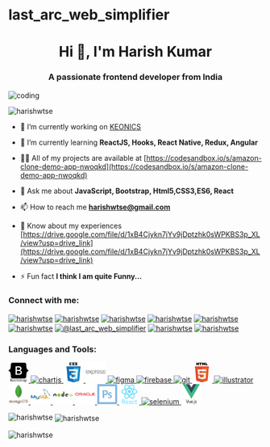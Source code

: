 # last_arc_web_simplifier
<h1 align="center">Hi 👋, I'm Harish Kumar</h1>
<h3 align="center">A passionate frontend developer from India</h3>
<img align="center" src="https://encrypted-tbn0.gstatic.com/images?q=tbn:ANd9GcR6ZXlQ6t7JjyRDxMePU0IpjU18zWDjG23V5g&usqp=CAU" alt="coding" width="400" >


<p text-align="left"> <img src="https://komarev.com/ghpvc/?username=harishwtse&label=Profile%20views&color=0e75b6&style=flat" alt="harishwtse" /> </p>

- 🔭 I’m currently working on [KEONICS](www.keonics.in)

- 🌱 I’m currently learning **ReactJS, Hooks, React Native, Redux, Angular**

- 👨‍💻 All of my projects are available at [https://codesandbox.io/s/amazon-clone-demo-app-nwoqkd](https://codesandbox.io/s/amazon-clone-demo-app-nwoqkd)

- 💬 Ask me about **JavaScript, Bootstrap, Html5,CSS3,ES6, React**

- 📫 How to reach me **harishwtse@gmail.com**

- 📄 Know about my experiences [https://drive.google.com/file/d/1xB4Cjykn7jYv9jDptzhk0sWPKBS3p_XL/view?usp=drive_link](https://drive.google.com/file/d/1xB4Cjykn7jYv9jDptzhk0sWPKBS3p_XL/view?usp=drive_link)

- ⚡ Fun fact **I think I am quite Funny...**

<h3 align="left">Connect with me:</h3>
<p align="left">
<a href="https://codepen.io/harishwtse" target="blank"><img align="center" src="https://raw.githubusercontent.com/rahuldkjain/github-profile-readme-generator/master/src/images/icons/Social/codepen.svg" alt="harishwtse" height="30" width="40" /></a>
<a href="https://twitter.com/harishwtse" target="blank"><img align="center" src="https://raw.githubusercontent.com/rahuldkjain/github-profile-readme-generator/master/src/images/icons/Social/twitter.svg" alt="harishwtse" height="30" width="40" /></a>
<a href="https://linkedin.com/in/harishwtse" target="blank"><img align="center" src="https://raw.githubusercontent.com/rahuldkjain/github-profile-readme-generator/master/src/images/icons/Social/linked-in-alt.svg" alt="harishwtse" height="30" width="40" /></a>
<a href="https://stackoverflow.com/users/harishwtse" target="blank"><img align="center" src="https://raw.githubusercontent.com/rahuldkjain/github-profile-readme-generator/master/src/images/icons/Social/stack-overflow.svg" alt="harishwtse" height="30" width="40" /></a>
<a href="https://fb.com/harishwtse" target="blank"><img align="center" src="https://raw.githubusercontent.com/rahuldkjain/github-profile-readme-generator/master/src/images/icons/Social/facebook.svg" alt="harishwtse" height="30" width="40" /></a>
<a href="https://instagram.com/harishwtse" target="blank"><img align="center" src="https://raw.githubusercontent.com/rahuldkjain/github-profile-readme-generator/master/src/images/icons/Social/instagram.svg" alt="harishwtse" height="30" width="40" /></a>
<a href="https://www.youtube.com/c/@last_arc_web_simplifier" target="blank"><img align="center" src="https://raw.githubusercontent.com/rahuldkjain/github-profile-readme-generator/master/src/images/icons/Social/youtube.svg" alt="@last_arc_web_simplifier" height="30" width="40" /></a>
<a href="https://www.leetcode.com/harishwtse" target="blank"><img align="center" src="https://raw.githubusercontent.com/rahuldkjain/github-profile-readme-generator/master/src/images/icons/Social/leet-code.svg" alt="harishwtse" height="30" width="40" /></a>
<a href="https://www.hackerearth.com/harishwtse" target="blank"><img align="center" src="https://raw.githubusercontent.com/rahuldkjain/github-profile-readme-generator/master/src/images/icons/Social/hackerearth.svg" alt="harishwtse" height="30" width="40" /></a>
</p>

<h3 align="left">Languages and Tools:</h3>
<p align="left"> <a href="https://getbootstrap.com" target="_blank" rel="noreferrer"> <img src="https://raw.githubusercontent.com/devicons/devicon/master/icons/bootstrap/bootstrap-plain-wordmark.svg" alt="bootstrap" width="40" height="40"/> </a> <a href="https://www.chartjs.org" target="_blank" rel="noreferrer"> <img src="https://www.chartjs.org/media/logo-title.svg" alt="chartjs" width="40" height="40"/> </a> <a href="https://www.w3schools.com/css/" target="_blank" rel="noreferrer"> <img src="https://raw.githubusercontent.com/devicons/devicon/master/icons/css3/css3-original-wordmark.svg" alt="css3" width="40" height="40"/> </a> <a href="https://expressjs.com" target="_blank" rel="noreferrer"> <img src="https://raw.githubusercontent.com/devicons/devicon/master/icons/express/express-original-wordmark.svg" alt="express" width="40" height="40"/> </a> <a href="https://www.figma.com/" target="_blank" rel="noreferrer"> <img src="https://www.vectorlogo.zone/logos/figma/figma-icon.svg" alt="figma" width="40" height="40"/> </a> <a href="https://firebase.google.com/" target="_blank" rel="noreferrer"> <img src="https://www.vectorlogo.zone/logos/firebase/firebase-icon.svg" alt="firebase" width="40" height="40"/> </a> <a href="https://git-scm.com/" target="_blank" rel="noreferrer"> <img src="https://www.vectorlogo.zone/logos/git-scm/git-scm-icon.svg" alt="git" width="40" height="40"/> </a> <a href="https://www.w3.org/html/" target="_blank" rel="noreferrer"> <img src="https://raw.githubusercontent.com/devicons/devicon/master/icons/html5/html5-original-wordmark.svg" alt="html5" width="40" height="40"/> </a> <a href="https://www.adobe.com/in/products/illustrator.html" target="_blank" rel="noreferrer"> <img src="https://www.vectorlogo.zone/logos/adobe_illustrator/adobe_illustrator-icon.svg" alt="illustrator" width="40" height="40"/> </a> <a href="https://www.mongodb.com/" target="_blank" rel="noreferrer"> <img src="https://raw.githubusercontent.com/devicons/devicon/master/icons/mongodb/mongodb-original-wordmark.svg" alt="mongodb" width="40" height="40"/> </a> <a href="https://www.mysql.com/" target="_blank" rel="noreferrer"> <img src="https://raw.githubusercontent.com/devicons/devicon/master/icons/mysql/mysql-original-wordmark.svg" alt="mysql" width="40" height="40"/> </a> <a href="https://nodejs.org" target="_blank" rel="noreferrer"> <img src="https://raw.githubusercontent.com/devicons/devicon/master/icons/nodejs/nodejs-original-wordmark.svg" alt="nodejs" width="40" height="40"/> </a> <a href="https://www.oracle.com/" target="_blank" rel="noreferrer"> <img src="https://raw.githubusercontent.com/devicons/devicon/master/icons/oracle/oracle-original.svg" alt="oracle" width="40" height="40"/> </a> <a href="https://www.photoshop.com/en" target="_blank" rel="noreferrer"> <img src="https://raw.githubusercontent.com/devicons/devicon/master/icons/photoshop/photoshop-line.svg" alt="photoshop" width="40" height="40"/> </a> <a href="https://reactjs.org/" target="_blank" rel="noreferrer"> <img src="https://raw.githubusercontent.com/devicons/devicon/master/icons/react/react-original-wordmark.svg" alt="react" width="40" height="40"/> </a> <a href="https://www.selenium.dev" target="_blank" rel="noreferrer"> <img src="https://raw.githubusercontent.com/detain/svg-logos/780f25886640cef088af994181646db2f6b1a3f8/svg/selenium-logo.svg" alt="selenium" width="40" height="40"/> </a> <a href="https://vuejs.org/" target="_blank" rel="noreferrer"> <img src="https://raw.githubusercontent.com/devicons/devicon/master/icons/vuejs/vuejs-original-wordmark.svg" alt="vuejs" width="40" height="40"/> </a> </p>

<p><img align="left" src="https://github-readme-stats.vercel.app/api/top-langs?username=harishwtse&show_icons=true&locale=en&layout=compact" alt="harishwtse" /></p>

<p>&nbsp;<img align="center" src="https://github-readme-stats.vercel.app/api?username=harishwtse&show_icons=true&locale=en" alt="harishwtse" /></p>

<p><img align="center" src="https://github-readme-streak-stats.herokuapp.com/?user=harishwtse&" alt="harishwtse" /></p>
